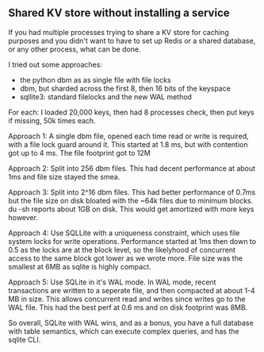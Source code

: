 
## Shared KV store without installing a service

If you had multiple processes trying to share a KV store for caching purposes and you
didn't want to have to set up Redis or a shared database, or any other process,
what can be done.

I tried out some approaches:
 * the python dbm as as single file with file locks
 * dbm, but sharded across the first 8, then 16 bits of the keyspace
 * sqllite3: standard filelocks and the new WAL method

For each: I loaded 20,000 keys, then had 8 processes check, then put keys if missing, 50k times each.

Approach 1: A single dbm file, opened each time read or write is required, with a file lock guard around it.
This started at 1.8 ms, but with contention got up to 4 ms. The file footprint got to 12M

Approach 2: Split into 256 dbm files. This had decent performance at about 1ms and file size stayed the smea.

Approach 3: Split into 2^16 dbm files. This had better performance of 0.7ms but the file size on disk bloated with the ~64k files
due to minimum blocks. du -sh reports about 1GB on disk. This would get amortized with more keys however.

Approach 4: Use SQLLite with a uniqueness constraint, which uses file system locks for write operations. Performance started at 1ms then down to 0.5  as the
locks are at the block level, so the likelyhood of concurrent access to the same block got lower as we wrote more. File size was the smallest
at 6MB as sqlite is highly compact.

Approach 5: Use SQLite in it's WAL mode. In WAL mode, recent transactions are written to a seperate file, and then compacted
at about 1-4 MB in size. This allows concurrent read and writes since writes go to the WAL file. This had the best perf at 0.6 ms
and on disk footprint was 8MB. 

So overall, SQLite with WAL wins, and as a bonus, you have a full database with table semantics, which can execute complex queries, and has the sqlite CLI.



